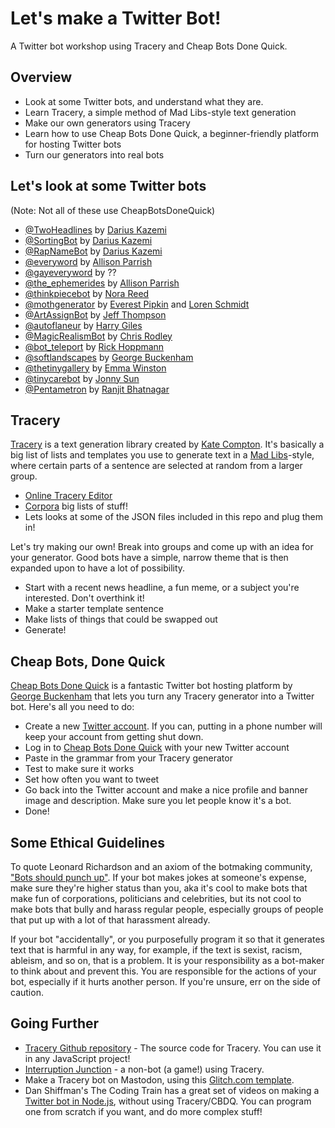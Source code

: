 # Let's make a Twitter Bot!
A Twitter bot workshop using Tracery and Cheap Bots Done Quick.

## Overview
- Look at some Twitter bots, and understand what they are.
- Learn Tracery, a simple method of Mad Libs-style text generation
- Make our own generators using Tracery
- Learn how to use Cheap Bots Done Quick, a beginner-friendly platform for hosting Twitter bots
- Turn our generators into real bots


## Let's look at some Twitter bots
(Note: Not all of these use CheapBotsDoneQuick)
- [@TwoHeadlines](https://twitter.com/TwoHeadlines) by [Darius Kazemi](https://twitter.com/tinysubversions)
- [@SortingBot](https://twitter.com/SortingBot) by [Darius Kazemi](https://twitter.com/tinysubversions)
- [@RapNameBot](https://twitter.com/RapNameBot) by [Darius Kazemi](https://twitter.com/tinysubversions)
- [@everyword](https://twitter.com/everyword) by [Allison Parrish](https://twitter.com/aparrish)
- [@gayeveryword](https://twitter.com/everywordisgay) by ??
- [@the_ephemerides](https://twitter.com/the_ephemerides) by [Allison Parrish](https://twitter.com/aparrish)
- [@thinkpiecebot](https://twitter.com/thinkpiecebot) by [Nora Reed](https://twitter.com/NoraReed)
- [@mothgenerator](https://twitter.com/mothgenerator) by [Everest Pipkin](https://twitter.com/everestpipkin) and [Loren Schmidt](https://twitter.com/lorenschmidt)
- [@ArtAssignBot](https://twitter.com/artassignbot) by [Jeff Thompson](https://twitter.com/jeffthompson_)
- [@autoflaneur](https://twitter.com/autoflaneur) by [Harry Giles](https://twitter.com/harrygiles)
- [@MagicRealismBot](https://twitter.com/magicrealismbot) by [Chris Rodley](https://twitter.com/chrisrodley)
- [@bot_teleport](https://twitter.com/bot_teleport) by [Rick Hoppmann](https://twitter.com/tinyruin)
- [@softlandscapes](https://twitter.com/softlandscapes) by [George Buckenham](https://twitter.com/v21)
- [@thetinygallery](https://twitter.com/thetinygallery) by [Emma Winston](https://twitter.com/deer_ful)
- [@tinycarebot](https://twitter.com/tinycarebot) by [Jonny Sun](https://twitter.com/jonnysun)
- [@Pentametron](https://twitter.com/pentametron) by [Ranjit Bhatnagar](https://twitter.com/ranjit)

## Tracery
[Tracery](http://tracery.io) is a text generation library created by [Kate Compton](http://www.galaxykate.com/).
It's basically a big list of lists and templates you use to generate text in a [Mad Libs](https://en.wikipedia.org/wiki/Mad_Libs)-style, where certain parts of a sentence are selected at random from a larger group.

- [Online Tracery Editor](https://beaugunderson.com/tracery-writer/)
- [Corpora](https://github.com/dariusk/corpora/tree/master/data) big lists of stuff!
- Lets looks at some of the JSON files included in this repo and plug them in!

Let's try making our own! Break into groups and come up with an idea for your generator. Good bots have a simple, narrow theme that is then expanded upon to have a lot of possibility. 

- Start with a recent news headline, a fun meme, or a subject you're interested. Don't overthink it!
- Make a starter template sentence
- Make lists of things that could be swapped out
- Generate!

## Cheap Bots, Done Quick

[Cheap Bots Done Quick](https://cheapbotsdonequick.com/) is a fantastic Twitter bot hosting platform by [George Buckenham](https://v21.io/) that lets you turn any Tracery generator into a Twitter bot. Here's all you need to do:

- Create a new [Twitter account](https://twitter.com/). If you can, putting in a phone number will keep your account from getting shut down.
- Log in to [Cheap Bots Done Quick](https://cheapbotsdonequick.com/) with your new Twitter account
- Paste in the grammar from your Tracery generator
- Test to make sure it works
- Set how often you want to tweet
- Go back into the Twitter account and make a nice profile and banner image and description. Make sure you let people know it's a bot.
- Done!

## Some Ethical Guidelines

To quote Leonard Richardson and an axiom of the botmaking community, ["Bots should punch up"](https://www.crummy.com/2013/11/27/0). If your bot makes jokes at someone's expense, make sure they're higher status than you, aka it's cool to make bots that make fun of corporations, politicians and celebrities, but its not cool to make bots that bully and harass regular people, especially groups of people that put up with a lot of that harassment already.

If your bot "accidentally", or you purposefully program it so that it generates text that is harmful in any way, for example, if the text is sexist, racism, ableism, and so on, that is a problem. It is your responsibility as a bot-maker to think about and prevent this. You are responsible for the actions of your bot, especially if it hurts another person. If you're unsure, err on the side of caution.

## Going Further
* [Tracery Github repository](https://github.com/galaxykate/tracery/tree/tracery2) - The source code for Tracery. You can use it in any JavaScript project!
* [Interruption Junction](http://squinky.me/interruption/) - a non-bot (a game!) using Tracery.
* Make a Tracery bot on Mastodon, using this [Glitch.com template](https://glitch.com/edit/#!/tracery-mastodon-bot).
* Dan Shiffman's The Coding Train has a great set of videos on making a [Twitter bot in Node.js](https://www.youtube.com/watch?v=RF5_MPSNAtU), without using Tracery/CBDQ. You can program one from scratch if you want, and do more complex stuff!
